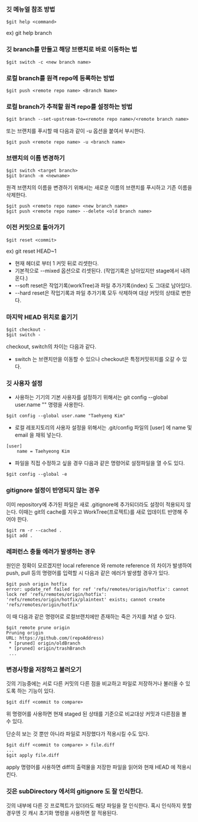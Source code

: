 ### 깃 메뉴얼 참조 방법
```
$git help <command> 
```
ex) git help branch

### 깃 branch를 만들고 해당 브랜치로 바로 이동하는 법
```
$git switch -c <new branch name>
```

### 로컬 branch를 원격 repo에 등록하는 방법
```
$git push <remote repo name> <Branch Name>
```
### 로컬 branch가 추적할 원격 repo를 설정하는 방법
```
$git branch --set-upstream-to=<remote repo name>/<remote branch name>
```
또는 브랜치를 푸시할 때 다음과 같이 -u 옵션을 붙여서 부시한다.
```
$git push <remote repo name> -u <branch name>
```
### 브랜치의 이름 변경하기
```
$git switch <target branch>
$git branch -m <newname>
```
원격 브랜치의 이름을 변경하기 위해서는 새로운 이름의 브랜치를 푸시하고 기존 이름을 삭제한다.
```
$git push <remeto repo name> <new branch name>
$git push <remote repo name> --delete <old branch name>
```

### 이전 커밋으로 돌아가기
```
$git reset <commit>
```
ex) git reset HEAD~1
- 현재 헤더로 부터 1 커밋 뒤로 리셋한다.
- 기본적으로 --mixed 옵션으로 리셋된다. (작업기록은 남아있지만 stage에서 내려온다.)
- --soft reset은 작업기록(workTree)과 파일 추가기록(index) 도 그대로 남아있다.
- --hard reset은 작업기록과 파일 추가기록 모두 삭제하며 대상 커밋의 상태로 변한다.

### 마지막 HEAD 위치로 옮기기
```
$git checkout -
$git switch -
```  
checkout, switch의 차이는 다음과 같다.
- switch 는 브랜치만을 이동할 수 있으나 checkout은 특정커밋위치를 오갈 수 있다.

### 깃 사용자 설정

- 사용하는 기기의 기본 사용자를 설정하기 위해서는 git config --global user.name "<username>" 명령을 사용한다.
```
$git config --global user.name "Taehyeng Kim"
```
- 로컬 레포지토리의 사용자 설정을 위해서는 .git/config 파일의 [user] 에 name 및 email 을 채워 넣는다.
```
[user]
    name = Taehyeong Kim
```

- 파일을 직접 수정하고 싶을 경우 다음과 같은 명령어로 설정파일을 열 수도 있다.

```
$git config --global -e
```

### gitignore 설정이 반영되지 않는 경우
이미 repository에 추가된 파일은 새로 .gitignore에 추가되더라도 설정이 적용되지 않는다. 이때는 git의 cache를 지우고 WorkTree(프로젝트)를 새로 업데이트 반영해 주어야 한다.

```
$git rm -r --cached .
$git add .
```

### 레퍼런스 충돌 에러가 발생하는 경우

원인은 정확이 모르겠지만 local reference 와 remote reference 의 차이가 발생하여 push, pull 등의 명령어를 입력할 시 다음과 같은 에러가 발생할 경우가 있다.

```
$git push origin hotfix
error: update_ref failed for ref 'refs/remotes/origin/hotfix': cannot lock ref 'refs/remotes/origin/hotfix': 'refs/remotes/origin/hotfix/plaintext' exists; cannot create 'refs/remotes/origin/hotfix'
```
이 때 다음과 같은 명령어로 로컬브랜치에만 존재하는 죽은 가지를 쳐낼 수 있다.
```
$git remote prune origin
Pruning origin
URL: https://github.com/(repoAddress)
 * [pruned] origin/oldBranch
 * [pruned] origin/trashBranch
 ...
```

### 변경사항을 저장하고 불러오기
깃의 기능중에는 서로 다른 커밋의 다른 점을 비교하고 파일로 저장하거나 불러올 수 있도록 하는 기능이 있다.

```
$git diff <commit to compare>
```

위 명령어를 사용하면 현재 staged 된 상태를 기준으로 비교대상 커밋과 다른점을 볼 수 있다.

단순히 보는 것 뿐만 아니라 파일로 저장했다가 적용시킬 수도 있다.

```
$git diff <commit to compare> > file.diff
...
$git apply file.diff
```
apply 명령어를 사용하면 diff의 출력물을 저장한 파일을 읽어와 현재 HEAD 에 적용시킨다. 


### 깃은 subDirectory 에서의 gitignore 도 잘 인식한다.
깃의 내부에 다른 깃 프로젝트가 있더라도 해당 파일을 잘 인식한다.
혹시 인식하지 못할 경우엔 깃 캐시 초기화 명령을 사용하면 잘 적용된다.
